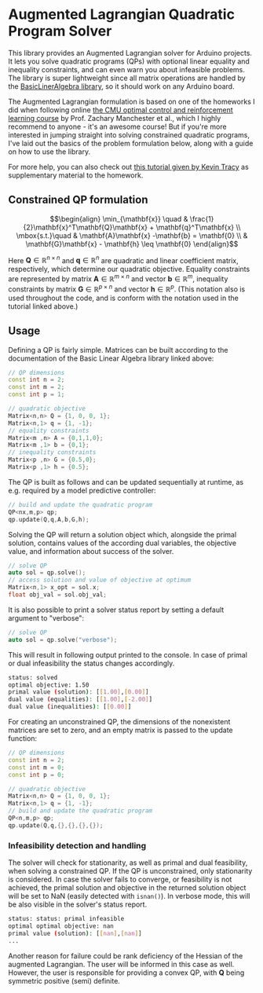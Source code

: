 # Augmented Lagrangian Quadratic Program Solver
This library provides an Augmented Lagrangian solver for Arduino projects. It lets you solve quadratic programs (QPs) with optional linear equality and inequality constraints, and can even warn you about infeasible problems. The library is super lightweight since all matrix operations are handled by the [BasicLinerAlgebra library](https://github.com/tomstewart89/BasicLinearAlgebra), so it should work on any Arduino board. 

The Augmented Lagrangian formulation is based on one of the homeworks I did when following online [the CMU optimal control and reinforcement learning course](https://optimalcontrol.ri.cmu.edu/) by Prof. Zachary Manchester et al., which I highly recommend to anyone - it's an awesome course! But if you're more interested in jumping straight into solving constrained quadratic programs, I've laid out the basics of the problem formulation below, along with a guide on how to use the library. 

For more help, you can also check out [this tutorial given by Kevin Tracy](https://www.youtube.com/watch?v=0x0JD5uO_ZQ) as supplementary material to the homework. 

## Constrained QP formulation
$$\begin{align}
\min_{\mathbf{x}} \quad & \frac{1}{2}\mathbf{x}^T\mathbf{Q}\mathbf{x} + \mathbf{q}^T\mathbf{x} \\ 
\mbox{s.t.}\quad &  \mathbf{A}\mathbf{x} -\mathbf{b} = \mathbf{0} \\ 
&  \mathbf{G}\mathbf{x} - \mathbf{h} \leq \mathbf{0} 
\end{align}$$

Here $\mathbf{Q} \in \mathbb{R}^{n \times n}$ and $\mathbf{q}\in \mathbb{R}^{n}$ are quadratic and linear coefficient matrix, respectively, which determine our quadratic objective. Equality constraints are represented by matrix $\mathbf{A}\in \mathbb{R}^{m \times n}$ and vector $\mathbf{b}\in \mathbb{R}^m$, inequality constraints by matrix $\mathbf{G} \in \mathbb{R}^{p \times n}$ and vector $\mathbf{h}\in \mathbb{R}^p$. (This notation also is used throughout the code, and is conform with the notation used in the tutorial linked above.)

## Usage 
Defining a QP is fairly simple. Matrices can be built according to the documentation of the Basic Linear Algebra library linked above:
```cpp
// QP dimensions
const int n = 2;
const int m = 2;
const int p = 1;

// quadratic objective
Matrix<n,n> Q = {1, 0, 0, 1};
Matrix<n,1> q = {1, -1};
// equality constraints 
Matrix<m ,n> A = {0,1,1,0};
Matrix<m ,1> b = {0,1};
// inequality constraints  
Matrix<p ,n> G = {0.5,0};
Matrix<p ,1> h = {0.5};
```
The QP is built as follows and can be updated sequentially at runtime, as e.g. required by a model predictive controller:  

```cpp
// build and update the quadratic program 
QP<nx,m,p> qp; 
qp.update(Q,q,A,b,G,h); 
```
Solving the QP will return a solution object which, alongside the primal solution, contains values of the according dual variables, the objective value, and information about success of the solver. 
```cpp
// solve QP 
auto sol = qp.solve(); 
// access solution and value of objective at optimum 
Matrix<n,1> x_opt = sol.x;
float obj_val = sol.obj_val;
```
It is also possible to print a solver status report by setting a  default argument to "verbose":        
```cpp
// solve QP 
auto sol = qp.solve("verbose"); 
```
This will result in following output printed to the console. In case of primal or dual infeasibility the status changes accordingly.  
```bash
status: solved
optimal objective: 1.50
primal value (solution): [[1.00],[0.00]]
dual value (equalities): [[1.00],[-2.00]]
dual value (inequalities): [[0.00]]
```

For creating an unconstrained QP, the dimensions of the nonexistent matrices are set to zero, and an empty matrix is passed to the update function:
```cpp
// QP dimensions
const int n = 2;
const int m = 0;
const int p = 0;

// quadratic objective
Matrix<n,n> Q = {1, 0, 0, 1};
Matrix<n,1> q = {1, -1};
// build and update the quadratic program 
QP<n,m,p> qp; 
qp.update(Q,q,{},{},{},{});      
```

### Infeasibility detection and handling 
The solver will check for stationarity, as well as primal and dual feasibility, when solving a constrained QP. If the QP is unconstrained, only stationarity is considered. In case the solver fails to converge, or feasibility is not achieved, the primal solution and objective in the returned solution object will be set to NaN (easily detected with `isnan()`). In verbose mode, this will be also visible in the solver's status report.

```bash
status: status: primal infeasible
optimal optimal objective: nan
primal value (solution): [[nan],[nan]]
...
```
Another reason for failure could be rank deficiency of the Hessian of the augmented Lagrangian. The user will be informed in this case as well. However, the user is responsible for providing a convex QP, with $\mathbf{Q}$ being symmetric positive (semi) definite.









